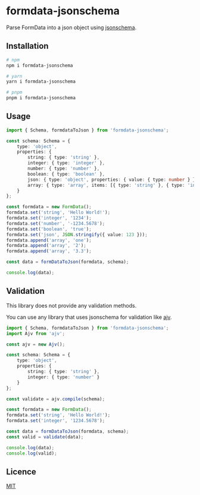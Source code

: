 # formdata-jsonschema

Parse FormData into a json object using [jsonschema](https://json-schema.org/).

## Installation

```bash
# npm
npm i formdata-jsonschema

# yarn
yarn i formdata-jsonschema

# pnpm
pnpm i formdata-jsonschema
```

## Usage

```ts
import { Schema, formdataToJson } from 'formdata-jsonschema';

const schema: Schema = {
	type: 'object',
	properties: {
		string: { type: 'string' },
		integer: { type: 'integer' },
		number: { type: 'number' },
		boolean: { type: 'boolean' },
		json: { type: 'object', properties: { value: { type: number } } },
		array: { type: 'array', items: [{ type: 'string' }, { type: 'integer' }, { type: 'number' }] }
	}
};

const formdata = new FormData();
formdata.set('string', 'Hello World!');
formdata.set('integer', '1234');
formdata.set('number', '-1234.5678');
formdata.set('boolean', 'true');
formdata.set('json', JSON.stringify({ value: 123 }));
formdata.append('array', 'one');
formdata.append('array', '2');
formdata.append('array', '3.3');

const data = formDataToJson(formdata, schema);

console.log(data);
```

## Validation

This library does not provide any validation methods.

You can use any library that uses jsonschema for validation like [ajv](https://github.com/ajv-validator/ajv).

```ts
import { Schema, formdataToJson } from 'formdata-jsonschema';
import Ajv from 'ajv';

const ajv = new Ajv();

const schema: Schema = {
	type: 'object',
	properties: {
		string: { type: 'string' },
		integer: { type: 'number' }
	}
};

const validate = ajv.compile(schema);

const formdata = new FormData();
formdata.set('string', 'Hello World!');
formdata.set('integer', '1234.5678');

const data = formDataToJson(formdata, schema);
const valid = validate(data);

console.log(data);
console.log(valid);
```

## Licence

[MIT](./LICENSE)
